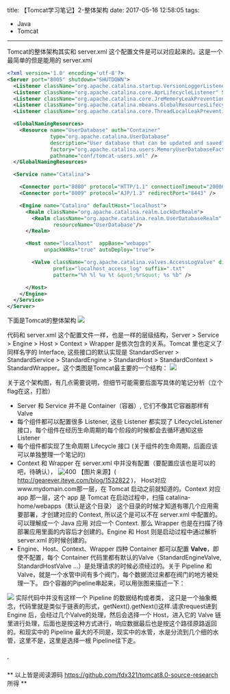 title: 【Tomcat学习笔记】2-整体架构
date: 2017-05-16 12:58:05
tags:
- Java
- Tomcat
---
Tomcat的整体架构其实和 server.xml 这个配置文件是可以对应起来的。这是一个最简单的但是能用的 server.xml
```xml
<?xml version='1.0' encoding='utf-8'?>
<Server port="8005" shutdown="SHUTDOWN">
  <Listener className="org.apache.catalina.startup.VersionLoggerListener" />
  <Listener className="org.apache.catalina.core.AprLifecycleListener" SSLEngine="on" />
  <Listener className="org.apache.catalina.core.JreMemoryLeakPreventionListener" />
  <Listener className="org.apache.catalina.mbeans.GlobalResourcesLifecycleListener" />
  <Listener className="org.apache.catalina.core.ThreadLocalLeakPreventionListener" />

  <GlobalNamingResources>
    <Resource name="UserDatabase" auth="Container"
              type="org.apache.catalina.UserDatabase"
              description="User database that can be updated and saved"
              factory="org.apache.catalina.users.MemoryUserDatabaseFactory"
              pathname="conf/tomcat-users.xml" />
  </GlobalNamingResources>

  <Service name="Catalina">

    <Connector port="8080" protocol="HTTP/1.1" connectionTimeout="20000" redirectPort="8443" />
    <Connector port="8009" protocol="AJP/1.3" redirectPort="8443" />

    <Engine name="Catalina" defaultHost="localhost">
      <Realm className="org.apache.catalina.realm.LockOutRealm">
        <Realm className="org.apache.catalina.realm.UserDatabaseRealm"
               resourceName="UserDatabase"/>
      </Realm>

      <Host name="localhost"  appBase="webapps"
            unpackWARs="true" autoDeploy="true">

        <Valve className="org.apache.catalina.valves.AccessLogValve" directory="logs"
               prefix="localhost_access_log" suffix=".txt"
               pattern="%h %l %u %t &quot;%r&quot; %s %b" />

      </Host>
    </Engine>
  </Service>
</Server>

```

下面是Tomcat的整体架构<!--more-->
<img src="/images/【Tomcat学习笔记】整体架构_1.svg"/>


代码和 server.xml 这个配置文件一样，也是一样的层级结构，Server > Service > Engine > Host > Context > Wrapper 是依次包含的关系。Tomcat 里也定义了同样名字的 Interface, 这些接口的默认实现是 StandardServer > StandardService > StandardEngine > StandardHost > StandardContext > StandardWrapper。这个类图是Tomcat最主要的一个结构：
<img src="/images/【Tomcat学习笔记】整体架构_2.svg"/>

关于这个架构图，有几点需要说明，但细节可能需要后面写具体的笔记分析（立个flag在这，打脸）
* Server 和 Service 并不是 Container（容器）, 它们不像其它容器那样有Valve
* 每个组件都可以配置很多 Listener, 这些 Listener 都实现了 LifecycleListener 接口，每个组件在经历生命周期的每个阶段的时候都会去循环通知这些 Listener
* 每个组件都实现了生命周期 Lifecycle 接口 (关于组件的生命周期，后面应该可以单独整理一个笔记的)
* Context 和 Wrapper 在 server.xml 中并没有配置（要配置应该也是可以的吧，待确认），
![400](/images/【Tomcat学习笔记】整体架构_3.jpg)
【图片来源】( http://gearever.iteye.com/blog/1532822 )， Host对应www.mydomain.com那一层，在 Tomcat 启动之前就知道的。Context 对应 app 那一层，这个 app 是 Tomcat 在启动过程中，扫描 catalina-home/webapps（默认是这个目录） 这个目录的时候才知道有哪几个应用需要部署，才创建对应的 Context, 所以这个是可以不在 server.xml 中配置的。可以理解成一个 Java 应用 对应一个 Context. 那么 Wrapper 也是在扫描了待部署应用里面的内容后才创建的。Engine 和 Host 则是启动过程中通过解析 server.xml 的时候创建的。
* Engine、Host、Context、Wrapper 四种 Container 都可以配置 **Valve**，即使不配置，每个 Container 代码里都有默认的Valve（StandardEngineValve, StandardHostValve ...）是处理请求的时候必须经过的。关于 Pipeline 和 Valve，就是一个水管中间有多个阀门，每个数据流过来都在阀门的地方被处理一下。 四个容器的Pipeline串起来，可以用张图来描述一下：
<img src="/images/【Tomcat学习笔记】整体架构_4.svg"/>
实际代码中并没有这样一个 Pipeline 的数据结构或者类， 这只是一个抽象概念，代码里就是类似于链表的形式，getNext().getNext()这样.请求request进到 Engine 后，会经过几个Valve的处理，然后会选择一个 Host，进入它的 Valve 链里进行处理，后面也是按这种方式进行，响应数据最后也是按这个路径原路返回的。和现实中的 Pipeline 最大的不同是，现实中的水管，水是分流到几个细的水管，这里不是，这里是选择一根 Pipeline往下走。


##### .
** 以上皆是阅读源码 https://github.com/fdx321/tomcat8.0-source-research 所得 **

<style>
img[title="400"] {
  width:400px;
  width:400px;
  display: block;
}
img[title="500"] {
  width:500px;
  height:150px;
  display: block;
}
</style>
